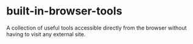 # built-in-browser-tools
A collection of useful tools accessible directly from the browser without having to visit any external site.
